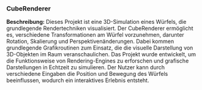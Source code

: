 ### CubeRenderer

**Beschreibung:** Dieses Projekt ist eine 3D-Simulation eines Würfels, die grundlegende Rendertechniken visualisiert. Der CubeRenderer ermöglicht es, verschiedene Transformationen am Würfel vorzunehmen, darunter Rotation, Skalierung und Perspektivenänderungen. Dabei kommen grundlegende Grafikroutinen zum Einsatz, die die visuelle Darstellung von 3D-Objekten im Raum veranschaulichen. Das Projekt wurde entwickelt, um die Funktionsweise von Rendering-Engines zu erforschen und grafische Darstellungen in Echtzeit zu simulieren. Der Nutzer kann durch verschiedene Eingaben die Position und Bewegung des Würfels beeinflussen, wodurch ein interaktives Erlebnis entsteht.
